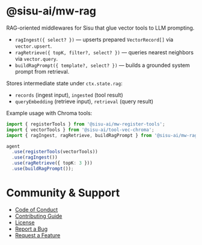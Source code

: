 # @sisu-ai/mw-rag

RAG-oriented middlewares for Sisu that glue vector tools to LLM prompting.

- `ragIngest({ select? })` — upserts prepared `VectorRecord[]` via `vector.upsert`.
- `ragRetrieve({ topK, filter?, select? })` — queries nearest neighbors via `vector.query`.
- `buildRagPrompt({ template?, select? })` — builds a grounded system prompt from retrieval.

Stores intermediate state under `ctx.state.rag`:
- `records` (ingest input), `ingested` (tool result)
- `queryEmbedding` (retrieve input), `retrieval` (query result)

Example usage with Chroma tools:

```ts
import { registerTools } from '@sisu-ai/mw-register-tools';
import { vectorTools } from '@sisu-ai/tool-vec-chroma';
import { ragIngest, ragRetrieve, buildRagPrompt } from '@sisu-ai/mw-rag';

agent
  .use(registerTools(vectorTools))
  .use(ragIngest())
  .use(ragRetrieve({ topK: 3 }))
  .use(buildRagPrompt());
```

# Community & Support
- [Code of Conduct](https://github.com/finger-gun/sisu/blob/main/CODE_OF_CONDUCT.md)
- [Contributing Guide](https://github.com/finger-gun/sisu/blob/main/CONTRIBUTING.md)
- [License](https://github.com/finger-gun/sisu/blob/main/LICENSE)
- [Report a Bug](https://github.com/finger-gun/sisu/issues/new?template=bug_report.md)
- [Request a Feature](https://github.com/finger-gun/sisu/issues/new?template=feature_request.md)
